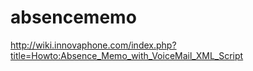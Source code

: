 # absencememo
http://wiki.innovaphone.com/index.php?title=Howto:Absence_Memo_with_VoiceMail_XML_Script